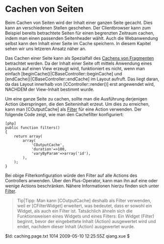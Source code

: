 Cachen von Seiten
=================

Beim Cachen von Seiten wird der Inhalt einer ganzen Seite gecacht. Dies kann
an verschiedenen Stellen geschehen. Der Clientbrowser kann zum Beispiel
bereits betrachtete Seiten für einen begrenzten Zeitraum cachen, indem man
einen passenden Seitenheader wählt. Auch die Webanwendung selbst kann den
Inhalt einer Seite im Cache speichern. In diesem Kapitel sehen wir uns
letzeren Ansatz näher an.

Das Cachen einer Seite kann als Spezialfall des [Cachens von
Fragmenten](/doc/guide/caching.fragment) betrachtet werden. Da der
Inhalt einer Seite oft mittels Anwendung eines Layouts auf einen View 
erzeugt wird, funktioniert es nicht, wenn man einfach
[beginCache()|CBaseController::beginCache] und
[endCache()|CBaseController::endCache] im Layout aufruft. Das liegt daran, da
das Layout innerhalb von [CController::render()] erst angewendet wird, NACHDEM der
View-Inhalt bestimmt wurde.

Um eine ganze Seite zu cachen, sollte man die Ausführung derjenigen Action
überspringen, die den Seiteninhalt erzeut. Um dies zu erreichen, kann man [COutputCache] als
[Filter](/doc/guide/basics.controller#filter) für eine Action verwenden.
Der folgende Code zeigt, wie man den Cachefilter konfiguriert:

~~~
[php]
public function filters()
{
	return array(
		array(
			'COutputCache',
			'duration'=>100,
			'varyByParam'=>array('id'),
		),
	);
}
~~~

Bei obige Filterkonfiguration würde den Filter auf alle Actions des
Controllers anwenden. Über den Plus-Operator, kann man ihn
auf eine oder wenige Actions beschränken. Nähere Informationen hierzu finden
sich unter [Filter](/doc/guide/basics.controller#filter).

> Tip|Tipp: Man kann [COutputCache] deshalb als Filter verwenden, weil er
[CFilterWidget] erweitert, was bedeutet, dass er sowohl ein Widget, als auch ein
Filter ist. Tatsächlich ähneln sich die Funktionsweisen eines Widgets und
eines Filters: Ein Widget (Filter) beginnt, bevor der eingebettete Inhalt
(Action) ausgewertet wird und endet, nachdem dieser Inhalt (Action)
ausgewertet wurde.

<div class="revision">$Id: caching.page.txt 1014 2009-05-10 12:25:55Z qiang.xue $</div>

